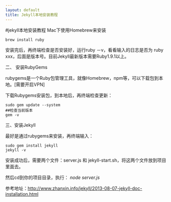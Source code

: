 ```yaml
---
layout: default
title: Jekyll本地安装教程
---
```

#jekyll本地安装教程
Mac下使用Homebrew来安装

	brew install ruby
	
安装完后，再终端检查是否安装好，运行ruby －v，看看输入的日志是否为 ruby xxx，后面是版本号。目前Jekyll最新版本需要Ruby1.9.1以上。

二、 安装RubyGems

rubygems是一个Ruby包管理工具，就像Homebrew，npm等，可以下载包到本地。[需要开启VPN]

下载Rubygems安装包，到本地后，再终端检查更新：

	sudo gem update --system
	##检查当前版本
	gem -v
	
三、安装Jekyll

最好是通过rubygems来安装，再终端输入：

	sudo gem install jekyll
	jekyll -v
	
安装成功后，需要两个文件：server.js 和 jekyll-start.sh，将这两个文件放到项目里面去。

然后cd到你的项目目录，执行： *node server.js*

参考地址：http://www.zhanxin.info/jekyll/2013-08-07-jekyll-doc-installation.html